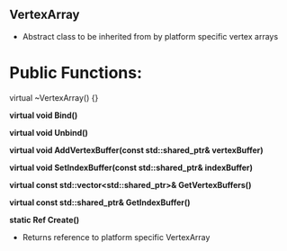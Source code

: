 ## VertexArray
- Abstract class to be inherited from by platform specific vertex arrays

# Public Functions:
virtual ~VertexArray() {}

**virtual void Bind()**

**virtual void Unbind()**

**virtual void AddVertexBuffer(const std::shared_ptr<VertexBuffer>& vertexBuffer)**

**virtual void SetIndexBuffer(const std::shared_ptr<IndexBuffer>& indexBuffer)**

**virtual const std::vector<std::shared_ptr<VertexBuffer>>& GetVertexBuffers()**

**virtual const std::shared_ptr<IndexBuffer>& GetIndexBuffer()**

**static Ref<VertexArray> Create()**
- Returns reference to platform specific VertexArray